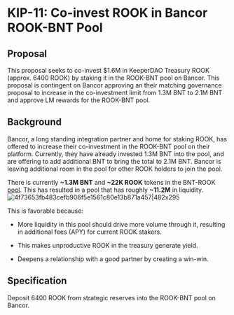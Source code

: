# KIP-11: Co-invest ROOK in Bancor ROOK-BNT Pool

## Proposal
This proposal seeks to co-invest $1.6M in KeeperDAO Treasury ROOK (approx. 6400 ROOK) by staking it in the ROOK-BNT pool on Bancor. This proposal is contingent on Bancor approving an their matching governance proposal to increase in the co-investment limit from 1.3M BNT to 2.1M BNT and approve LM rewards for the ROOK-BNT pool.

## Background
Bancor, a long standing integration partner and home for staking ROOK, has offered to increase their co-investment in the ROOK-BNT pool on their platform. Currently, they have already invested 1.3M BNT into the pool, and are offering to add additional BNT to bring the total to 2.1M BNT. Bancor is leaving additional room in the pool for other ROOK holders to join the pool.

There is currently **~1.3M BNT** and **~22K ROOK** tokens in the BNT-ROOK [pool](https://etherscan.io/address/0xFa7b9AD60304119f59B172Ef78B98D50cb9A5c98). This has resulted in a pool that has roughly **~11.2M** in liquidity. 
![4f73653fb483cefb906f5e1561c80e13b871a457|482x295](upload://bkQX8KXjr80Ol9yjofmU5jXUaTd.png)

This is favorable because:

* More liquidity in this pool should drive more volume through it, resulting in additional fees (APY) for current ROOK stakers.

* This makes unproductive ROOK in the treasury generate yield.

* Deepens a relationship with a good partner by creating a win-win.


## Specification
Deposit 6400 ROOK from strategic reserves into the ROOK-BNT pool on Bancor.

